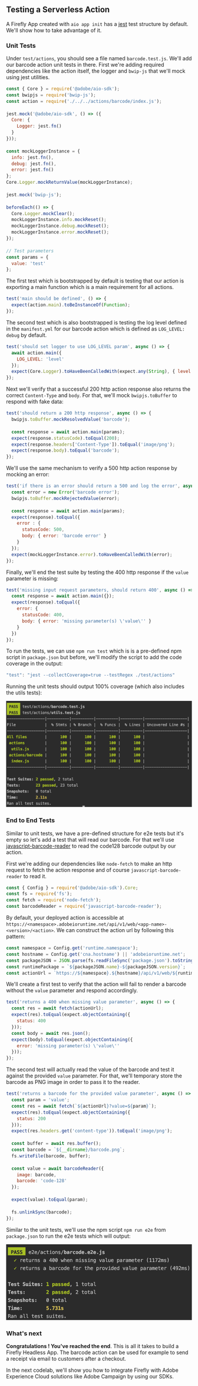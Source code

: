 ## Testing a Serverless Action

A Firefly App created with `aio app init` has a [jest](https://jestjs.io/) test structure by default. We'll show how to take advantage of it.

### Unit Tests

Under `test/actions`, you should see a file named `barcode.test.js`. We'll add our barcode action unit tests in there.
First we're adding required dependencies like the action itself, the logger and `bwip-js` that we'll mock using jest utilities.   

```javascript
const { Core } = require('@adobe/aio-sdk');
const bwipjs = require('bwip-js');
const action = require('./../../actions/barcode/index.js');

jest.mock('@adobe/aio-sdk', () => ({
  Core: {
    Logger: jest.fn()
  }
}));

const mockLoggerInstance = {
  info: jest.fn(),
  debug: jest.fn(),
  error: jest.fn()
};
Core.Logger.mockReturnValue(mockLoggerInstance);

jest.mock('bwip-js');

beforeEach(() => {
  Core.Logger.mockClear();
  mockLoggerInstance.info.mockReset();
  mockLoggerInstance.debug.mockReset();
  mockLoggerInstance.error.mockReset();
});

// Test parameters
const params = {
  value: 'test'
};
```

The first test which is bootstrapped by default is testing that our action is exporting a main function which is a main requirement for all actions.

```javascript
test('main should be defined', () => {
  expect(action.main).toBeInstanceOf(Function);
});
```

The second test which is also bootstrapped is testing the log level defined in the `manifest.yml` for our barcode action which is defined as `LOG_LEVEL: debug` by default.

```javascript
test('should set logger to use LOG_LEVEL param', async () => {
  await action.main({
    LOG_LEVEL: 'level'
  });
  expect(Core.Logger).toHaveBeenCalledWith(expect.any(String), { level: 'level' });
});
```

Next we'll verify that a successful 200 http action response also returns the correct `Content-Type` and `body`.
For that, we'll mock `bwipjs.toBuffer` to respond with fake data:   

```javascript
test('should return a 200 http response', async () => {
  bwipjs.toBuffer.mockResolvedValue('barcode');
    
  const response = await action.main(params);
  expect(response.statusCode).toEqual(200);
  expect(response.headers['Content-Type']).toEqual('image/png');
  expect(response.body).toEqual('barcode');
});
```   

We'll use the same mechanism to verify a 500 http action response by mocking an error: 

```javascript
test('if there is an error should return a 500 and log the error', async () => {
  const error = new Error('barcode error');
  bwipjs.toBuffer.mockRejectedValue(error);
    
  const response = await action.main(params);
  expect(response).toEqual({
    error : {
      statusCode: 500,
      body: { error: 'barcode error' }
    }
  });
  expect(mockLoggerInstance.error).toHaveBeenCalledWith(error);
});
```

Finally, we'll end the test suite by testing the 400 http response if the `value` parameter is missing:

```javascript
test('missing input request parameters, should return 400', async () => {
  const response = await action.main({});
  expect(response).toEqual({
    error: {
      statusCode: 400,
      body: { error: 'missing parameter(s) \'value\'' }
    }
  })
});
```

To run the tests, we can use `npm run test` which is is a pre-defined npm script in `package.json` but before, we'll modify the script to add the code coverage in the output:

```javascript
"test": "jest --collectCoverage=true --testRegex ./test/actions"
``` 

Running the unit tests should output 100% coverage (which also includes the utils tests): 

![unit-tests](assets/unit-tests.png) 

### End to End Tests

Similar to unit tests, we have a pre-defined structure for e2e tests but it's empty so let's add a test that will read our barcode.
For that we'll use [javascript-barcode-reader](https://www.npmjs.com/package/javascript-barcode-reader/) to read the code128 barcode output by our action. 

First we're adding our dependencies like `node-fetch` to make an http request to fetch the action response and of course `javascript-barcode-reader` to read it.

```javascript
const { Config } = require('@adobe/aio-sdk').Core;
const fs = require('fs');
const fetch = require('node-fetch');
const barcodeReader = require('javascript-barcode-reader');
``` 

By default, your deployed action is accessible at `https://<namespace>.adobeioruntime.net/api/v1/web/<app-name>-<version>/<action>`. 
We can construct the action url by following this pattern:

```javascript
const namespace = Config.get('runtime.namespace');
const hostname = Config.get('cna.hostname') || 'adobeioruntime.net';
const packageJSON = JSON.parse(fs.readFileSync('package.json').toString());
const runtimePackage = `${packageJSON.name}-${packageJSON.version}`;
const actionUrl = `https://${namespace}.${hostname}/api/v1/web/${runtimePackage}/barcode`;
```  

We'll create a first test to verify that the action will fail to render a barcode without the `value` parameter and respond accordingly. 

```javascript
test('returns a 400 when missing value parameter', async () => {
  const res = await fetch(actionUrl);
  expect(res).toEqual(expect.objectContaining({
    status: 400
  }));
  const body = await res.json();
  expect(body).toEqual(expect.objectContaining({
    error: 'missing parameter(s) \'value\''
  }));
});
```   

The second test will actually read the value of the barcode and test it against the provided `value` parameter.
For that, we'll temporary store the barcode as PNG image in order to pass it to the reader.    

```javascript
test('returns a barcode for the provided value parameter', async () => {
  const param = 'value';
  const res = await fetch(`${actionUrl}?value=${param}`);
  expect(res).toEqual(expect.objectContaining({
    status: 200
  }));
  expect(res.headers.get('content-type')).toEqual('image/png');
  
  const buffer = await res.buffer();
  const barcode = `${__dirname}/barcode.png`;
  fs.writeFile(barcode, buffer);
  
  const value = await barcodeReader({
    image: barcode,
    barcode: 'code-128'
  });
  
  expect(value).toEqual(param);
  
  fs.unlinkSync(barcode);
});
```

Similar to the unit tests, we'll use the npm script `npm run e2e` from `package.json` to run the e2e tests which will output:

![e2e-tests](assets/e2e-tests.png)

### What's next

**Congratulations ! You've reached the end**. This is all it takes to build a Firefly Headless App.
The barcode action can be used for example to send a receipt via email to customers after a checkout.   

In the next codelab, we'll show you how to integrate Firefly with Adobe Experience Cloud solutions like Adobe Campaign by using our SDKs.  

 